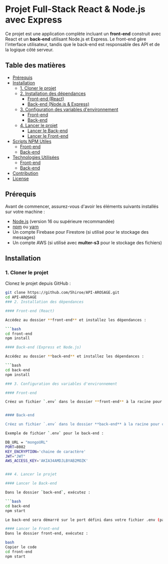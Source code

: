 # Projet Full-Stack React & Node.js avec Express

Ce projet est une application complète incluant un **front-end** construit avec React et un **back-end** utilisant Node.js et Express. Le front-end gère l'interface utilisateur, tandis que le back-end est responsable des API et de la logique côté serveur.

## Table des matières

- [Prérequis](#prérequis)
- [Installation](#installation)
  - [1. Cloner le projet](#1-cloner-le-projet)
  - [2. Installation des dépendances](#2-installation-des-dépendances)
    - [Front-end (React)](#front-end-react)
    - [Back-end (Node.js & Express)](#back-end-nodejs--express)
  - [3. Configuration des variables d'environnement](#3-configuration-des-variables-denvironnement)
    - [Front-end](#front-end)
    - [Back-end](#back-end)
  - [4. Lancer le projet](#4-lancer-le-projet)
    - [Lancer le Back-end](#lancer-le-back-end)
    - [Lancer le Front-end](#lancer-le-front-end)
- [Scripts NPM Utiles](#scripts-npm-utiles)
  - [Front-end](#front-end)
  - [Back-end](#back-end)
- [Technologies Utilisées](#technologies-utilisées)
  - [Front-end](#front-end-1)
  - [Back-end](#back-end-1)
- [Contribution](#contribution)
- [License](#license)

## Prérequis

Avant de commencer, assurez-vous d'avoir les éléments suivants installés sur votre machine :

- [Node.js](https://nodejs.org/) (version 16 ou supérieure recommandée)
- [npm](https://www.npmjs.com/) ou [yarn](https://yarnpkg.com/)
- Un compte Firebase pour Firestore (si utilisé pour le stockage des messages)
- Un compte AWS (si utilisé avec **multer-s3** pour le stockage des fichiers)

## Installation

### 1. Cloner le projet

Clonez le projet depuis GitHub :

```bash
git clone https://github.com/5hiroe/API-AROSAGE.git
cd API-AROSAGE
### 2. Installation des dépendances

#### Front-end (React)

Accédez au dossier **front-end** et installez les dépendances :

```bash
cd front-end
npm install

#### Back-end (Express et Node.js)

Accédez au dossier **back-end** et installez les dépendances :

```bash
cd back-end
npm install

### 3. Configuration des variables d'environnement

#### Front-end

Créez un fichier `.env` dans le dossier **front-end** à la racine pour y configurer les variables d'environnement nécessaires, comme l'URL de l'API du back-end.


#### Back-end

Créez un fichier `.env` dans le dossier **back-end** à la racine pour configurer les variables d'environnement comme MongoDB, Firebase, AWS, JWT, etc.

Exemple de fichier `.env` pour le back-end :

DB_URL = "mongoURL"
PORT=8082
KEY_ENCRYPTION='chaine de caractère'
JWT="JWT"
AWS_ACCESS_KEY='AKIA34AMDJLBYAB2MOZK'


### 4. Lancer le projet

#### Lancer le Back-end

Dans le dossier `back-end`, exécutez :

```bash
cd back-end
npm start

Le back-end sera démarré sur le port défini dans votre fichier .env (par défaut : 8082).

#### Lancer le Front-end
Dans le dossier front-end, exécutez :

bash
Copier le code
cd front-end
npm start

